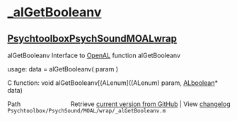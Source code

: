 # [_alGetBooleanv](_alGetBooleanv)
## [Psychtoolbox](Psychtoolbox)[PsychSound](PsychSound)[MOAL](MOAL)[wrap](wrap)

alGetBooleanv  Interface to [OpenAL](OpenAL) function alGetBooleanv  
  
usage:  data = alGetBooleanv( param )  
  
C function:  void alGetBooleanv[(ALenum]((ALenum) param, [ALboolean](ALboolean)\* data)  




<div class="code_header" style="text-align:right;">
  <span style="float:left;">Path&nbsp;&nbsp;</span> <span class="counter">Retrieve <a href=
  "https://raw.github.com/Psychtoolbox-3/Psychtoolbox-3/beta/Psychtoolbox/PsychSound/MOAL/wrap/_alGetBooleanv.m">current version from GitHub</a> | View <a href=
  "https://github.com/Psychtoolbox-3/Psychtoolbox-3/commits/beta/Psychtoolbox/PsychSound/MOAL/wrap/_alGetBooleanv.m">changelog</a></span>
</div>
<div class="code">
  <code>Psychtoolbox/PsychSound/MOAL/wrap/_alGetBooleanv.m</code>
</div>

